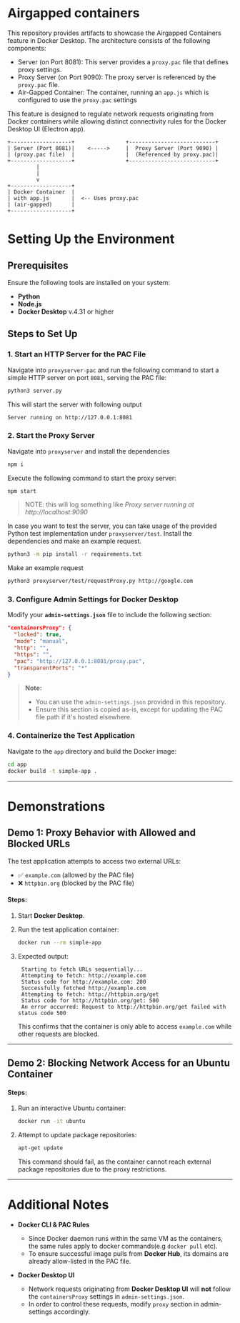 # Airgapped containers

This repository provides artifacts to showcase the Airgapped Containers feature in Docker Desktop. The architecture consists of the following components:

- Server (on Port 8081): This server provides a ``proxy.pac`` file that defines proxy settings.
- Proxy Server (on Port 9090): The proxy server is referenced by the ``proxy.pac`` file.
- Air-Gapped Container: The container, running an ``app.js`` which is configured to use the ``proxy.pac`` settings

This feature is designed to regulate network requests originating from Docker containers while allowing distinct connectivity rules for the Docker Desktop UI (Electron app).

```plaintext
+-------------------+                +---------------------------+
| Server (Port 8081)|    <----->     |  Proxy Server (Port 9090) |
| (proxy.pac file)  |                |  (Referenced by proxy.pac)|
+-------------------+                +---------------------------+
         |                                      
         |                                      
         v                                      
+-------------------+                    
| Docker Container  |                    
| with app.js       |  <-- Uses proxy.pac
| (air-gapped)      | 
+-------------------+ 
```

# Setting Up the Environment

## Prerequisites

Ensure the following tools are installed on your system:

- **Python**
- **Node.js**
- **Docker Desktop** v.4.31 or higher

## Steps to Set Up

### 1. Start an HTTP Server for the PAC File

Navigate into ``proxyserver-pac`` and run the following command to start a simple HTTP server on port `8081`, serving the PAC file:

```sh
python3 server.py
```

This will start the server with following output

```sh
Server running on http://127.0.0.1:8081
```

### 2. Start the Proxy Server

Navigate into `proxyserver` and install the dependencies

```sh
npm i
```

Execute the following command to start the proxy server:

```sh
npm start
```
> NOTE: this will log something like *Proxy server running at http://localhost:9090*

In case you want to test the server, you can take usage of the provided Python test implementation under ``proxyserver/test``. Install the dependencies and make an example request.

```sh
python3 -m pip install -r requirements.txt
```

Make an example request

```sh
python3 proxyserver/test/requestProxy.py http://google.com
```

### 3. Configure Admin Settings for Docker Desktop

Modify your **`admin-settings.json`** file to include the following section:

```json
"containersProxy": {
  "locked": true,
  "mode": "manual",
  "http": "",
  "https": "",
  "pac": "http://127.0.0.1:8081/proxy.pac",
  "transparentPorts": "*"
}
```

> **Note:**  
> - You can use the `admin-settings.json` provided in this repository.  
> - Ensure this section is copied as-is, except for updating the PAC file path if it's hosted elsewhere.

### 4. Containerize the Test Application
Navigate to the `app` directory and build the Docker image:

```sh
cd app
docker build -t simple-app .
```

---

# Demonstrations

## Demo 1: Proxy Behavior with Allowed and Blocked URLs

The test application attempts to access two external URLs:
- ✅ `example.com` (allowed by the PAC file)
- ❌ `httpbin.org` (blocked by the PAC file)

#### Steps:
1. Start **Docker Desktop**.
2. Run the test application container:

   ```sh
   docker run --rm simple-app
   ```

3. Expected output:

   ```
    Starting to fetch URLs sequentially...
    Attempting to fetch: http://example.com
    Status code for http://example.com: 200
    Successfully fetched http://example.com
    Attempting to fetch: http://httpbin.org/get
    Status code for http://httpbin.org/get: 500
    An error occurred: Request to http://httpbin.org/get failed with status code 500
   ```

   This confirms that the container is only able to access `example.com` while other requests are blocked.

---

## Demo 2: Blocking Network Access for an Ubuntu Container

#### Steps:
1. Run an interactive Ubuntu container:

   ```sh
   docker run -it ubuntu
   ```

2. Attempt to update package repositories:

   ```sh
   apt-get update
   ```

   This command should fail, as the container cannot reach external package repositories due to the proxy restrictions.

---

# Additional Notes

- **Docker CLI & PAC Rules**  
  - Since Docker daemon runs within the same VM as the containers, the same rules apply to docker commands(e.g `docker pull` etc). 
  - To ensure successful image pulls from **Docker Hub**, its domains are already allow-listed in the PAC file.

- **Docker Desktop UI**  
  - Network requests originating from **Docker Desktop UI** will **not** follow the `containersProxy` settings in `admin-settings.json`.
  - In order to control these requests, modify `proxy` section in admin-settings accordingly. 
